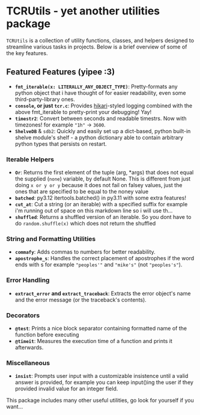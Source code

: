 # TCRUtils - yet another utilities package

`TCRUtils` is a collection of utility functions, classes, and helpers designed to streamline various tasks in projects. Below is a brief overview of some of the key features.

## Featured Features (yipee :3)

- **`fmt_iterable(x: LITERALLY_ANY_OBJECT_TYPE)`**: Pretty-formats any python object that i have thought of for easier readability, even some third-party-library ones.
- **`console`, or just `tcr.c`**: Provides [hikari](https://pypi.org/project/hikari/)-styled logging combined with the above fmt_iterable to pretty-print your debugging! Yay!
- **`timestr2`**: Convert between seconds and readable timestrs. Now with timezones! for example `"1h"` -> `3600`.
- **`ShelveDB`** & `sdb2`: Quickly and easily set up a dict-based, python built-in shelve module's shelf - a python dictionary able to contain arbitrary python types that persists on restart.

### Iterable Helpers
- **`Or`**: Returns the first element of the tuple (arg, *args) that does not equal the supplied (`none`) variable, by default None. This is different from just doing `x or y or y` because it does not fail on falsey values, just the ones that are specified to be equal to the noney value
- **`batched`**: py3.12 itertools.batched() in py3.11 with some extra features!
- **`cut_at`**: Cut a string (or an iterable) with a specified suffix for example i'm running out of space on this markdown line so i will use th...
- **`shuffled`**: Returns a shuffled version of an iterable. So you dont have to do `random.shuffle(x)` which does not return the shuffled

### String and Formatting Utilities
- **`commafy`**: Adds commas to numbers for better readability.
- **`apostrophe_s`**: Handles the correct placement of apostrophes if the word ends with s for example `"peoples'"` and `"mike's"` (not `"peoples's"`).

### Error Handling
- **`extract_error` and `extract_traceback`**: Extracts the error object's name and the error message (or the traceback's contents).

### Decorators
- **`@test`**: Prints a nice block separator containing formatted name of the function before executing
- **`@timeit`**: Measures the execution time of a function and prints it afterwards.

### Miscellaneous
- **`insist`**: Prompts user input with a customizable insistence until a valid answer is provided, for example you can keep input()ing the user if they provided invalid value for an integer field.

This package includes many other useful utilities, go look for yourself if you want...
